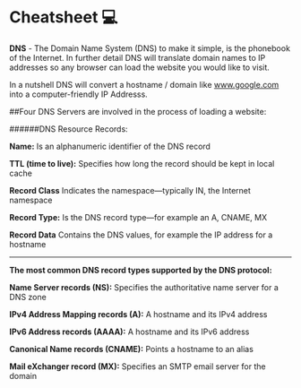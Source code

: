 # Cheatsheet 💻

**DNS** - The Domain Name System (DNS) to make it simple, is the phonebook of the Internet. 
In further detail DNS will translate domain names to IP addresses so any browser can load the website you would like to visit.

In a nutshell DNS will convert a hostname / domain like www.google.com into a computer-friendly IP Addresss.

##Four DNS Servers are involved in the process of loading a website:


######DNS Resource Records:

**Name:** Is an alphanumeric identifier of the DNS record

**TTL (time to live):** Specifies how long the record should be kept in local cache

**Record Class** Indicates the namespace—typically IN, the Internet namespace

**Record Type:** Is the DNS record type—for example an A, CNAME, MX

**Record Data** Contains the DNS values, for example the IP address for a hostname

----------------------------------------------------------------------------------------------------------------------------

**The most common DNS record types supported by the DNS protocol:**

**Name Server records (NS):** Specifies the authoritative name server for a DNS zone

**IPv4 Address Mapping records (A):** A hostname and its IPv4 address

**IPv6 Address records (AAAA):** A hostname and its IPv6 address

**Canonical Name records (CNAME):** Points a hostname to an alias

**Mail eXchanger record (MX):** Specifies an SMTP email server for the domain

